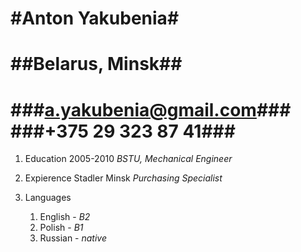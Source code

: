 #Anton Yakubenia#
==================
##Belarus, Minsk##
==================
###a.yakubenia@gmail.com###
###+375 29 323 87 41###
==================


1. 	Education
		2005-2010
		_BSTU, Мechanical Engineer_

2.	Expierence
		Stadler Minsk
		_Purchasing Specialist_

3.	Languages
	1. English - *B2*
	2. Polish - *B1*
	3. Russian - *native*